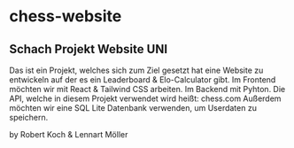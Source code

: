 # chess-website

## Schach Projekt Website UNI

Das ist ein Projekt, welches sich zum Ziel gesetzt hat eine Website zu entwickeln auf der es ein Leaderboard & Elo-Calculator gibt.
Im Frontend möchten wir mit React & Tailwind CSS arbeiten.
Im Backend mit Pyhton.
Die API, welche in diesem Projekt verwendet wird heißt: chess.com
Außerdem möchten wir eine SQL Lite Datenbank verwenden, um Userdaten zu speichern.

by Robert Koch & Lennart Möller

